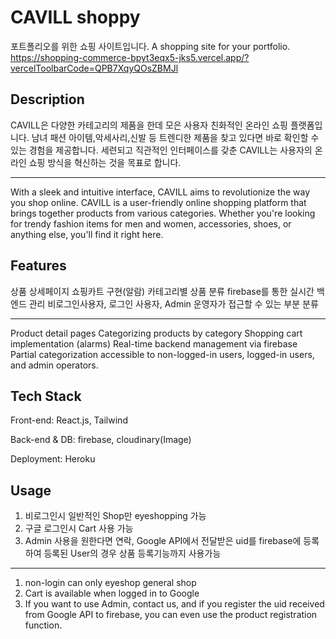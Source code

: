 
# CAVILL shoppy
포트폴리오를 위한 쇼핑 사이트입니다. 
A shopping site for your portfolio. 
https://shopping-commerce-bpyt3eqx5-jks5.vercel.app/?vercelToolbarCode=QPB7XqyQOsZBMJl

## Description
CAVILL은 다양한 카테고리의 제품을 한데 모은 사용자 친화적인 온라인 쇼핑 플랫폼입니다.
남녀 패션 아이템,악세사리,신발 등 트렌디한 제품을 찾고 있다면 바로 확인할 수 있는 경험을 제공합니다.
세련되고 직관적인 인터페이스를 갖춘 CAVILL는 사용자의 온라인 쇼핑 방식을 혁신하는 것을 목표로 합니다.

-------
With a sleek and intuitive interface, CAVILL aims to revolutionize the way you shop online. 
CAVILL is a user-friendly online shopping platform that brings together products from various categories. 
Whether you're looking for trendy fashion items for men and women, accessories, shoes, or anything else, you'll find it right here.

## Features

상품 상세페이지
쇼핑카트 구현(알람)
카테고리별 상품 분류
firebase를 통한 실시간 백엔드 관리
비로그인사용자, 로그인 사용자, Admin 운영자가 접근할 수 있는 부분 분류

------
Product detail pages
Categorizing products by category
Shopping cart implementation (alarms)
Real-time backend management via firebase
Partial categorization accessible to non-logged-in users, logged-in users, and admin operators.

## Tech Stack
Front-end: React.js, Tailwind

Back-end & DB: firebase, cloudinary(Image)

Deployment: Heroku

## Usage
1. 비로그인시 일반적인 Shop만 eyeshopping 가능
2. 구글 로그인시 Cart 사용 가능
3. Admin 사용을 원한다면 연락, Google API에서 전달받은 uid를 firebase에 등록하여 등록된 User의 경우 상품 등록기능까지 사용가능

-----
1. non-login can only eyeshop general shop
2. Cart is available when logged in to Google
3. If you want to use Admin, contact us, and if you register the uid received from Google API to firebase, you can even use the product registration function.
